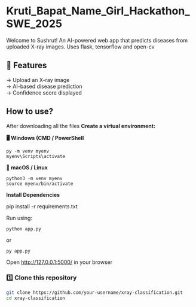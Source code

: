 # Kruti_Bapat_Name_Girl_Hackathon_SWE_2025

Welcome to Sushrut!
An AI-powered web app that predicts diseases from uploaded X-ray images.
Uses flask, tensorflow and open-cv

## 🚀 Features
-> Upload an X-ray image  
-> AI-based disease prediction  
-> Confidence score displayed  

## How to use?
After downloading all the files
 **Create a virtual environment:**

  **🖥️ Windows (CMD / PowerShell**
  
  ```
  py -m venv myenv
  myenv\Scripts\activate
 ```

  **🍏 macOS / Linux**

  ```
  python3 -m venv myenv
  source myenv/bin/activate
```
  
**Install Dependencies**

pip install -r requirements.txt

Run using: 
```
python app.py
```
 or 
 ```
 py app.py
```

Open http://127.0.0.1:5000/ in your browser

### 1️⃣ Clone this repository

```sh
git clone https://github.com/your-username/xray-classification.git
cd xray-classification


